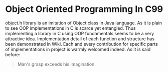 # Object Oriented Programming In C99
object.h library is an imitation of Object class in Java language. As it is plain to see OOP implementations in C
is scarce yet entangled. Thus implementing a library in C using OOP fundamentals seems to be a very attractive idea.
Implementation detail of each function and structure has been demonstrated in Wiki. Each and every contribution for
specific parts of implementations in project is warmly welcomed indeed. As it is said before:
> Man's grasp exceeds his imagination.